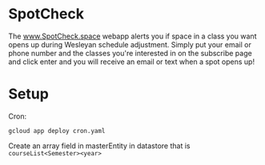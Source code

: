 # SpotCheck
The www.SpotCheck.space webapp alerts you if space in a class you want opens up during Wesleyan schedule adjustment. Simply put your email or phone number and the classes you're interested in on the subscribe page and click enter and you will receive an email or text when a spot opens up!

# Setup

Cron:

`gcloud app deploy cron.yaml`

Create an array field in masterEntity in datastore that is `courseList<Semester><year>`

